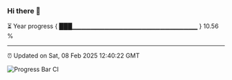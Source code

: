 ### Hi there 👋

⏳ Year progress { ███▁▁▁▁▁▁▁▁▁▁▁▁▁▁▁▁▁▁▁▁▁▁▁▁▁▁▁ } 10.56 %

---

⏰ Updated on Sat, 08 Feb 2025 12:40:22 GMT

![Progress Bar CI](https://github.com/DhruviPatel157/GitHub-Actions-Demo/workflows/Progress%20Bar%20CI/badge.svg)
